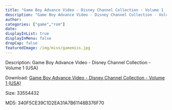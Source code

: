 ```yaml
---
title: "Game Boy Advance Video - Disney Channel Collection - Volume 1 (USA)"
description: "Game Boy Advance Video - Disney Channel Collection - Volume 1 (USA)"
author: 
categories: ["game","rom"]
date: 
displayInList: true
displayInMenu: false
dropCap: false
featuredImage: /img/miss/gamemiss.jpg
---
```


Description: Game Boy Advance Video - Disney Channel Collection - Volume 1 (USA)

Download: <a style="text-decoration:underline;" href="https://mega.nz/#!6aIgHQ5R!gXv7APkw1s7GdOguzpxIf6DhVFO9prB6nNZJDPUFtG0" target = "_blank" rel = "nofollow" > Game Boy Advance Video - Disney Channel Collection - Volume 1 (USA)</a>

Size: 33554432

MD5: 340F5CE39C1D2EA31A7B61148B376F70

